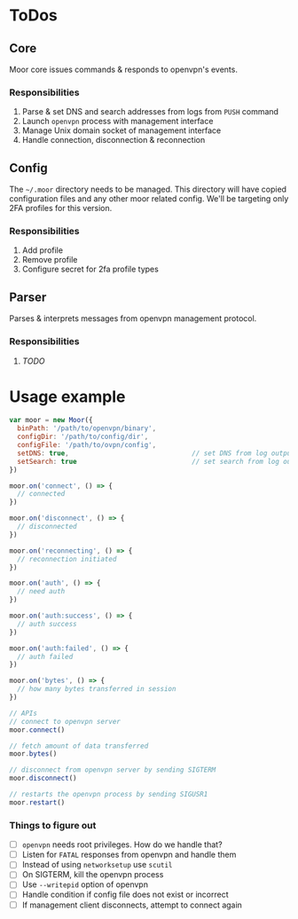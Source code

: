 # ToDos

## Core
Moor core issues commands & responds to openvpn's events.

### Responsibilities

1. Parse & set DNS and search addresses from logs from `PUSH` command
2. Launch `openvpn` process with management interface
3. Manage Unix domain socket of management interface
4. Handle connection, disconnection & reconnection


## Config
The `~/.moor` directory needs to be managed. This directory will have copied configuration files and any other moor related config. We'll be targeting only 2FA profiles for this version.

### Responsibilities

1. Add profile
2. Remove profile
3. Configure secret for 2fa profile types

## Parser
Parses & interprets messages from openvpn management protocol.

### Responsibilities

1. _TODO_


# Usage example

```js
var moor = new Moor({
  binPath: '/path/to/openvpn/binary',
  configDir: '/path/to/config/dir',
  configFile: '/path/to/ovpn/config',
  setDNS: true,                               // set DNS from log output
  setSearch: true                             // set search from log output
})

moor.on('connect', () => {
  // connected
})

moor.on('disconnect', () => {
  // disconnected
})

moor.on('reconnecting', () => {
  // reconnection initiated
})

moor.on('auth', () => {
  // need auth
})

moor.on('auth:success', () => {
  // auth success
})

moor.on('auth:failed', () => {
  // auth failed
})

moor.on('bytes', () => {
  // how many bytes transferred in session
})

// APIs
// connect to openvpn server
moor.connect()

// fetch amount of data transferred
moor.bytes()

// disconnect from openvpn server by sending SIGTERM
moor.disconnect()

// restarts the openvpn process by sending SIGUSR1
moor.restart()
```

### Things to figure out

- [ ] `openvpn` needs root privileges. How do we handle that?
- [ ] Listen for `FATAL` responses from openvpn and handle them
- [ ] Instead of using `networksetup` use `scutil`
- [ ] On SIGTERM, kill the openvpn process
- [ ] Use `--writepid` option of openvpn
- [ ] Handle condition if config file does not exist or incorrect
- [ ] If management client disconnects, attempt to connect again